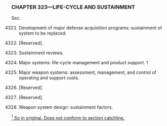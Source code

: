 ### **CHAPTER 323—LIFE-CYCLE AND SUSTAINMENT** ###

Sec.

4321. Development of major defense acquisition programs: sustainment of system to be replaced.

4322. [Reserved].

4323. Sustainment reviews.

4324. Major systems: life-cycle management and product support. 1

4325. Major weapon systems: assessment, management, and control of operating and support costs.

4326. [Reserved].

4327. [Reserved].

4328. Weapon system design: sustainment factors.

[<sup>1</sup> So in original. Does not conform to section catchline.](#CHAPTER323_1)